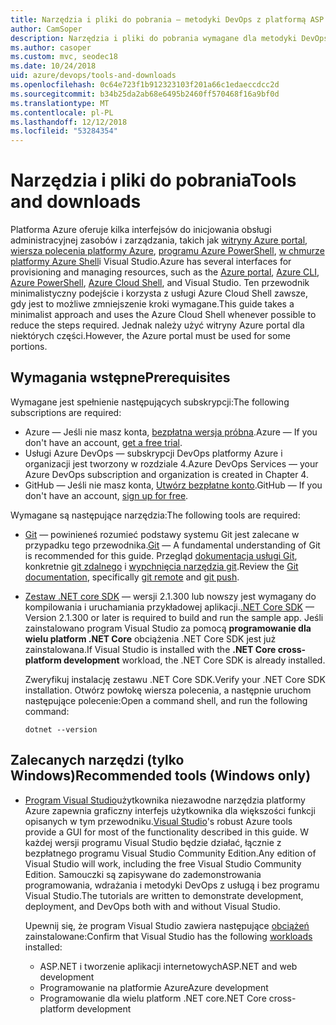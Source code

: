 ```yaml
---
title: Narzędzia i pliki do pobrania — metodyki DevOps z platformą ASP.NET Core i platformy Azure
author: CamSoper
description: Narzędzia i pliki do pobrania wymagane dla metodyki DevOps z platformą ASP.NET Core i platformy Azure.
ms.author: casoper
ms.custom: mvc, seodec18
ms.date: 10/24/2018
uid: azure/devops/tools-and-downloads
ms.openlocfilehash: 0c64e723f1b912323103f201a66c1edaeccdcc2d
ms.sourcegitcommit: b34b25da2ab68e6495b2460ff570468f16a9bf0d
ms.translationtype: MT
ms.contentlocale: pl-PL
ms.lasthandoff: 12/12/2018
ms.locfileid: "53284354"
---
```

# <a name="tools-and-downloads"></a><span data-ttu-id="1dc47-103">Narzędzia i pliki do pobrania</span><span class="sxs-lookup"><span data-stu-id="1dc47-103">Tools and downloads</span></span>

<span data-ttu-id="1dc47-104">Platforma Azure oferuje kilka interfejsów do inicjowania obsługi administracyjnej zasobów i zarządzania, takich jak [witryny Azure portal](https://portal.azure.com), [wiersza polecenia platformy Azure](/cli/azure/), [programu Azure PowerShell](/powershell/azure/overview), [w chmurze platformy Azure Shell](https://shell.azure.com/bash)i Visual Studio.</span><span class="sxs-lookup"><span data-stu-id="1dc47-104">Azure has several interfaces for provisioning and managing resources, such as the [Azure portal](https://portal.azure.com), [Azure CLI](/cli/azure/), [Azure PowerShell](/powershell/azure/overview), [Azure Cloud Shell](https://shell.azure.com/bash), and Visual Studio.</span></span> <span data-ttu-id="1dc47-105">Ten przewodnik minimalistyczny podejście i korzysta z usługi Azure Cloud Shell zawsze, gdy jest to możliwe zmniejszenie kroki wymagane.</span><span class="sxs-lookup"><span data-stu-id="1dc47-105">This guide takes a minimalist approach and uses the Azure Cloud Shell whenever possible to reduce the steps required.</span></span> <span data-ttu-id="1dc47-106">Jednak należy użyć witryny Azure portal dla niektórych części.</span><span class="sxs-lookup"><span data-stu-id="1dc47-106">However, the Azure portal must be used for some portions.</span></span>

## <a name="prerequisites"></a><span data-ttu-id="1dc47-107">Wymagania wstępne</span><span class="sxs-lookup"><span data-stu-id="1dc47-107">Prerequisites</span></span>

<span data-ttu-id="1dc47-108">Wymagane jest spełnienie następujących subskrypcji:</span><span class="sxs-lookup"><span data-stu-id="1dc47-108">The following subscriptions are required:</span></span>

* <span data-ttu-id="1dc47-109">Azure &mdash; Jeśli nie masz konta, [bezpłatna wersja próbna](https://azure.microsoft.com/free/).</span><span class="sxs-lookup"><span data-stu-id="1dc47-109">Azure &mdash; If you don't have an account, [get a free trial](https://azure.microsoft.com/free/).</span></span>
* <span data-ttu-id="1dc47-110">Usługi Azure DevOps &mdash; subskrypcji DevOps platformy Azure i organizacji jest tworzony w rozdziale 4.</span><span class="sxs-lookup"><span data-stu-id="1dc47-110">Azure DevOps Services &mdash; your Azure DevOps subscription and organization is created in Chapter 4.</span></span>
* <span data-ttu-id="1dc47-111">GitHub &mdash; Jeśli nie masz konta, [Utwórz bezpłatne konto](https://github.com/join).</span><span class="sxs-lookup"><span data-stu-id="1dc47-111">GitHub &mdash; If you don't have an account, [sign up for free](https://github.com/join).</span></span>

<span data-ttu-id="1dc47-112">Wymagane są następujące narzędzia:</span><span class="sxs-lookup"><span data-stu-id="1dc47-112">The following tools are required:</span></span>

* <span data-ttu-id="1dc47-113">[Git](https://git-scm.com/downloads) &mdash; powinieneś rozumieć podstawy systemu Git jest zalecane w przypadku tego przewodnika.</span><span class="sxs-lookup"><span data-stu-id="1dc47-113">[Git](https://git-scm.com/downloads) &mdash; A fundamental understanding of Git is recommended for this guide.</span></span> <span data-ttu-id="1dc47-114">Przegląd [dokumentacja usługi Git](https://git-scm.com/doc), konkretnie [git zdalnego](https://git-scm.com/docs/git-remote) i [wypchnięcia narzędzia git](https://git-scm.com/docs/git-push).</span><span class="sxs-lookup"><span data-stu-id="1dc47-114">Review the [Git documentation](https://git-scm.com/doc), specifically [git remote](https://git-scm.com/docs/git-remote) and [git push](https://git-scm.com/docs/git-push).</span></span>
* <span data-ttu-id="1dc47-115">[Zestaw .NET core SDK](https://www.microsoft.com/net/download/) &mdash; wersji 2.1.300 lub nowszy jest wymagany do kompilowania i uruchamiania przykładowej aplikacji.</span><span class="sxs-lookup"><span data-stu-id="1dc47-115">[.NET Core SDK](https://www.microsoft.com/net/download/) &mdash; Version 2.1.300 or later is required to build and run the sample app.</span></span> <span data-ttu-id="1dc47-116">Jeśli zainstalowano program Visual Studio za pomocą **programowanie dla wielu platform .NET Core** obciążenia .NET Core SDK jest już zainstalowana.</span><span class="sxs-lookup"><span data-stu-id="1dc47-116">If Visual Studio is installed with the **.NET Core cross-platform development** workload, the .NET Core SDK is already installed.</span></span>

    <span data-ttu-id="1dc47-117">Zweryfikuj instalację zestawu .NET Core SDK.</span><span class="sxs-lookup"><span data-stu-id="1dc47-117">Verify your .NET Core SDK installation.</span></span> <span data-ttu-id="1dc47-118">Otwórz powłokę wiersza polecenia, a następnie uruchom następujące polecenie:</span><span class="sxs-lookup"><span data-stu-id="1dc47-118">Open a command shell, and run the following command:</span></span>

    ```console
    dotnet --version
    ```

## <a name="recommended-tools-windows-only"></a><span data-ttu-id="1dc47-119">Zalecanych narzędzi (tylko Windows)</span><span class="sxs-lookup"><span data-stu-id="1dc47-119">Recommended tools (Windows only)</span></span>

* <span data-ttu-id="1dc47-120">[Program Visual Studio](https://www.visualstudio.com/)użytkownika niezawodne narzędzia platformy Azure zapewnia graficzny interfejs użytkownika dla większości funkcji opisanych w tym przewodniku.</span><span class="sxs-lookup"><span data-stu-id="1dc47-120">[Visual Studio](https://www.visualstudio.com/)'s robust Azure tools provide a GUI for most of the functionality described in this guide.</span></span> <span data-ttu-id="1dc47-121">W każdej wersji programu Visual Studio będzie działać, łącznie z bezpłatnego programu Visual Studio Community Edition.</span><span class="sxs-lookup"><span data-stu-id="1dc47-121">Any edition of Visual Studio will work, including the free Visual Studio Community Edition.</span></span> <span data-ttu-id="1dc47-122">Samouczki są zapisywane do zademonstrowania programowania, wdrażania i metodyki DevOps z usługą i bez programu Visual Studio.</span><span class="sxs-lookup"><span data-stu-id="1dc47-122">The tutorials are written to demonstrate development, deployment, and DevOps both with and without Visual Studio.</span></span>

  <span data-ttu-id="1dc47-123">Upewnij się, że program Visual Studio zawiera następujące [obciążeń](/visualstudio/install/modify-visual-studio) zainstalowane:</span><span class="sxs-lookup"><span data-stu-id="1dc47-123">Confirm that Visual Studio has the following [workloads](/visualstudio/install/modify-visual-studio) installed:</span></span>

  * <span data-ttu-id="1dc47-124">ASP.NET i tworzenie aplikacji internetowych</span><span class="sxs-lookup"><span data-stu-id="1dc47-124">ASP.NET and web development</span></span>
  * <span data-ttu-id="1dc47-125">Programowanie na platformie Azure</span><span class="sxs-lookup"><span data-stu-id="1dc47-125">Azure development</span></span>
  * <span data-ttu-id="1dc47-126">Programowanie dla wielu platform .NET core</span><span class="sxs-lookup"><span data-stu-id="1dc47-126">.NET Core cross-platform development</span></span>
